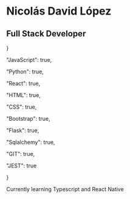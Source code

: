 
<main style="background-image: url('[img_girl.jpg](https://media2.giphy.com/media/v1.Y2lkPTc5MGI3NjExNzNkYTRhZmEyZmUxYThkNzRjOWRjMTFhOTY4YzBlNTA0OTAxMGU3NiZjdD1n/WrUOlEoYhJ6wog4hCJ/giphy.gif)');">
<h1 background-image> Nicolás David López </h1>
<h2> Full Stack Developer </h2>
 </main>
<p>}</p>
<p>"JavaScript": true,</p>
  <p>"Python": true,</p>
 <p>"React": true,</p>
 <p>"HTML": true,</p>
 <p>"CSS": true,</p>
 <p>"Bootstrap": true,</p>
 <p>"Flask": true,</p>
 <p>"Sqlalchemy": true,</p>
 <p>"GIT": true,</p>
 <p>"JEST": true</p>
<p>}</p>


<p> Currently learning Typescript and React Native </p>
